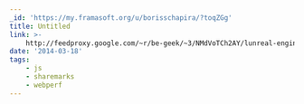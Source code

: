 ```yaml
---
_id: 'https://my.framasoft.org/u/borisschapira/?toqZGg'
title: Untitled
link: >-
    http://feedproxy.google.com/~r/be-geek/~3/NMdVoTCh2AY/lunreal-engine-4-porte-dans-firefox-sans-plugin-122190
date: '2014-03-18'
tags:
    - js
    - sharemarks
    - webperf
---
```


<div class="markdown"><p></p></div>
